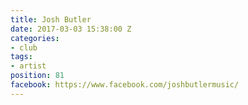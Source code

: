 ```yaml
---
title: Josh Butler
date: 2017-03-03 15:38:00 Z
categories:
- club
tags:
- artist
position: 81
facebook: https://www.facebook.com/joshbutlermusic/
---
```


